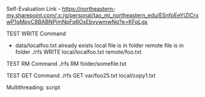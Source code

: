 Self-Evaluation Link -
https://northeastern-my.sharepoint.com/:x:/g/personal/tao_mi_northeastern_edu/ESnfpEeYjZlCrxwP1gMpyC8BABNPjmNpFq6OsEbvywmwNg?e=KFpLgs
 

TEST WRITE Command
- data/localfoo.txt already exists
local file is in <local> folder
remote file is in <remote> folder
./rfs WRITE local/localfoo.txt remote/foo.txt


TEST RM Command
./rfs RM folder/somefile.txt

TEST GET Command
./rfs GET var/foo25.txt local/copy1.txt

Multithreading: script